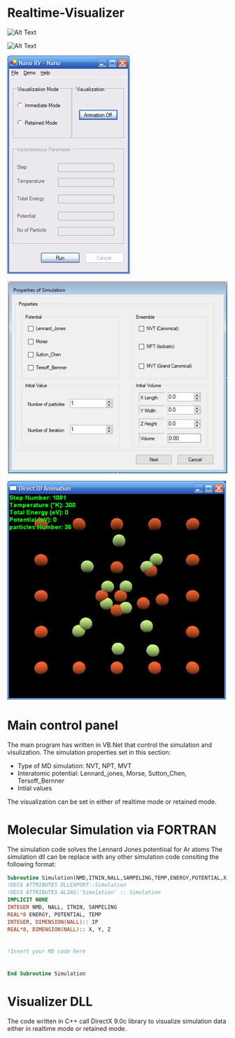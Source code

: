 # Realtime-Visualizer

![Alt Text](https://github.com/alilajevardi/Realtime-Visualizer/blob/main/artifacts/Molecules_01.gif)

![Alt Text](https://github.com/alilajevardi/Realtime-Visualizer/blob/main/artifacts/C60.gif)

![User Interface](https://github.com/alilajevardi/Realtime-Visualizer/blob/main/artifacts/main2.PNG)

![User Interface](https://github.com/alilajevardi/Realtime-Visualizer/blob/main/artifacts/SimulationProperties.jpg)

![User Interface](https://github.com/alilajevardi/Realtime-Visualizer/blob/main/artifacts/main3.PNG)


# Main control panel
The main program has written in VB.Net that control the simulation and visulization.
The simulation properties set in this section:
* Type of MD simulation: NVT, NPT, MVT
* Interatomic potential: Lennard_jones, Morse, Sutton_Chen, Tersoff_Bernner
* Intial values

The visualization can be set in either of realtime mode or retained mode.


# Molecular Simulation via FORTRAN
The simulation code solves the Lennard Jones potentioal for Ar atoms
The simulation dll can be replace with any other simulation code consiting the following format:

```fortran
Subroutine Simulation(NMD,ITNIN,NALL,SAMPELING,TEMP,ENERGY,POTENTIAL,X,Y,Z,IP)
!DEC$ ATTRIBUTES DLLEXPORT::Simulation
!DEC$ ATTRIBUTES ALIAS:'Simulation' :: Simulation
IMPLICIT NONE
INTEGER NMD, NALL, ITNIN, SAMPELING
REAL*8 ENERGY, POTENTIAL, TEMP
INTEGER, DIMENSION(NALL):: IP 
REAL*8, DIMENSION(NALL):: X, Y, Z


!Insert your MD code here 


End Subroutine Simulation
```


# Visualizer DLL
The code written in C++ call DirectX 9.0c library to visualize simulation data either in realtime mode or retained mode.
